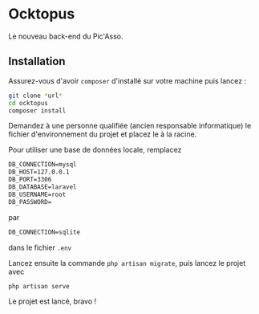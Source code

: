 # Ocktopus

Le nouveau back-end du Pic'Asso.

## Installation

Assurez-vous d'avoir `composer` d'installé sur votre machine puis lancez :

```bash
git clone *url*
cd ocktopus
composer install
```

Demandez à une personne qualifiée (ancien responsable informatique) le fichier d'environnement du projet et placez le à la racine.

Pour utiliser une base de données locale, remplacez

```markdown
DB_CONNECTION=mysql
DB_HOST=127.0.0.1
DB_PORT=3306
DB_DATABASE=laravel
DB_USERNAME=root
DB_PASSWORD=
```

par
```markdown
DB_CONNECTION=sqlite
```

dans le fichier `.env`

Lancez ensuite la commande `php artisan migrate`, puis lancez le projet avec

```bash
php artisan serve
```

Le projet est lancé, bravo !
